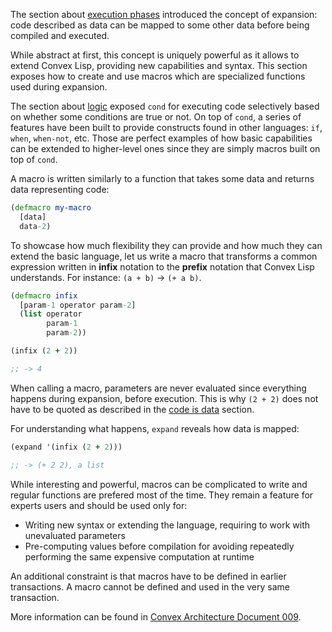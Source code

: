 The section about [execution phases](/cvm/execution-phases) introduced the concept of expansion: code described as data can be mapped to some other data before
being compiled and executed.

While abstract at first, this concept is uniquely powerful as it allows to extend Convex Lisp, providing new capabilities and syntax. This section
exposes how to create and use macros which are specialized functions used during expansion.


The section about [logic](/cvm/building-blocks/logic) exposed `cond` for executing code selectively based on whether some conditions are true or not. On top of `cond`,
a series of features have been built to provide constructs found in other languages: `if`, `when`, `when-not`, etc. Those are perfect examples of how
basic capabilities can be extended to higher-level ones since they are simply macros built on top of `cond`.

A macro is written similarly to a function that takes some data and returns data representing code:

```clojure
(defmacro my-macro
  [data]
  data-2)
```

To showcase how much flexibility they can provide and how much they can extend the basic language, let us write a macro that transforms a common
expression written in **infix** notation to the **prefix** notation that Convex Lisp understands. For instance: `(a + b)` -> `(+ a b)`.

```clojure
(defmacro infix
  [param-1 operator param-2]
  (list operator
        param-1
        param-2))

(infix (2 + 2))

;; -> 4
```

When calling a macro, parameters are never evaluated since everything happens during expansion, before execution. This is why `(2 + 2)` does not
have to be quoted as described in the [code is data](/cvm/building-blocks/code-is-data) section.

For understanding what happens, `expand` reveals how data is mapped:

```clojure
(expand '(infix (2 + 2)))

;; -> (+ 2 2), a list
```

While interesting and powerful, macros can be complicated to write and regular functions are prefered most of the time. They remain a feature for
experts users and should be used only for:

- Writing new syntax or extending the language, requiring to work with unevaluated parameters
- Pre-computing values before compilation for avoiding repeatedly performing the same expensive computation at runtime

An additional constraint is that macros have to be defined in earlier transactions. A macro cannot be defined and used in the very same transaction.

More information can be found in [Convex Architecture Document 009](https://github.com/Convex-Dev/design/tree/main/cad/009_expanders).
